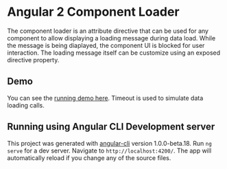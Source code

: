 # Angular 2 Component Loader

The component loader is an attribute  directive that can be used for any component to allow displaying a loading message during data load. While the message is being diaplayed, the component UI is blocked for user interaction. The loading message itself can be customize using an exposed directive property.

## Demo

You can see the [running demo here](https://amirch1.github.io/ng2-component-loader/).
Timeout is used to simulate data loading calls.

## Running using Angular CLI Development server
This project was generated with [angular-cli](https://github.com/angular/angular-cli) version 1.0.0-beta.18.
Run `ng serve` for a dev server. Navigate to `http://localhost:4200/`. The app will automatically reload if you change any of the source files.
